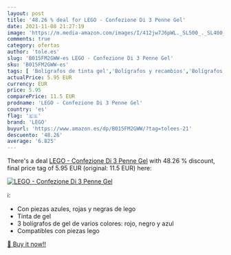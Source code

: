 ```yaml
---
layout: post
title: '48.26 % deal for LEGO - Confezione Di 3 Penne Gel'
date: 2021-11-08 21:27:19
image: 'https://m.media-amazon.com/images/I/412jw7J6pWL._SL500_._SL400_.jpg'
comments: true
category: ofertas
author: 'tole.es'
slug: 'B015FM2GWW-es LEGO - Confezione Di 3 Penne Gel'
sku: 'B015FM2GWW-es'
tags: [ 'Bolígrafos de tinta gel','Bolígrafos y recambios','Bolígrafos, lápices y útiles de escritura','Oficina y papelería','lego', ]
actualPrice: 5.95 EUR
currency: EUR
price: 5.95
comparePrice: 11.5 EUR
prodname: 'LEGO - Confezione Di 3 Penne Gel'
country: 'es'
flag: '🇪🇸'
brand: 'LEGO'
buyurl: 'https://www.amazon.es/dp/B015FM2GWW/?tag=tolees-21'
descuento: '48.26'
average: '6.825'
---
```


There's a deal [LEGO - Confezione Di 3 Penne Gel](https://www.amazon.es/dp/B015FM2GWW/?tag=tolees-21)  with  48.26 % discount, final price tag of  5.95 EUR (original: 11.5 EUR) here:

[![LEGO - Confezione Di 3 Penne Gel](https://m.media-amazon.com/images/I/412jw7J6pWL._SL500_._SL400_.jpg)](https://www.amazon.es/dp/B015FM2GWW/?tag=tolees-21)

ℹ️:

- Con piezas azules, rojas y negras de lego
- Tinta de gel
- 3 bolígrafos de gel de varios colores: rojo, negro y azul
- Compatibles con piezas lego

[🛒 Buy it now!!](https://www.amazon.es/dp/B015FM2GWW/?tag=tolees-21)
